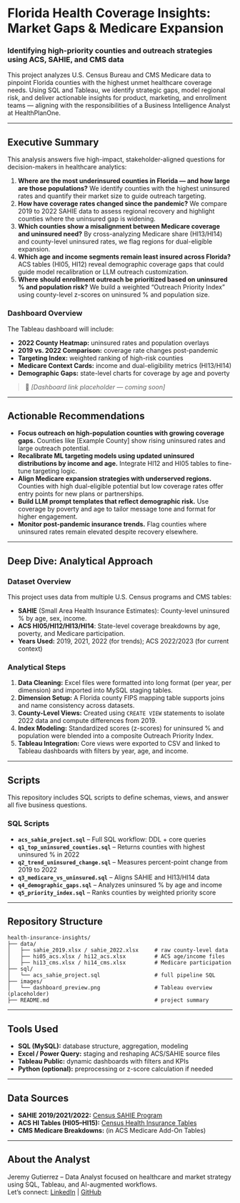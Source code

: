 
# Florida Health Coverage Insights: Market Gaps & Medicare Expansion

### Identifying high-priority counties and outreach strategies using ACS, SAHIE, and CMS data

This project analyzes U.S. Census Bureau and CMS Medicare data to pinpoint Florida counties with the highest unmet healthcare coverage needs. Using SQL and Tableau, we identify strategic gaps, model regional risk, and deliver actionable insights for product, marketing, and enrollment teams — aligning with the responsibilities of a Business Intelligence Analyst at HealthPlanOne.

---

## Executive Summary

This analysis answers five high-impact, stakeholder-aligned questions for decision-makers in healthcare analytics:

1. **Where are the most underinsured counties in Florida — and how large are those populations?** We identify counties with the highest uninsured rates and quantify their market size to guide outreach targeting.
2. **How have coverage rates changed since the pandemic?** We compare 2019 to 2022 SAHIE data to assess regional recovery and highlight counties where the uninsured gap is widening.
3. **Which counties show a misalignment between Medicare coverage and uninsured need?** By cross-analyzing Medicare share (HI13/HI14) and county-level uninsured rates, we flag regions for dual-eligible expansion.
4. **Which age and income segments remain least insured across Florida?** ACS tables (HI05, HI12) reveal demographic coverage gaps that could guide model recalibration or LLM outreach customization.
5. **Where should enrollment outreach be prioritized based on uninsured % and population risk?** We build a weighted “Outreach Priority Index” using county-level z-scores on uninsured % and population size.

### Dashboard Overview

The Tableau dashboard will include:

- **2022 County Heatmap:** uninsured rates and population overlays
- **2019 vs. 2022 Comparison:** coverage rate changes post-pandemic
- **Targeting Index:** weighted ranking of high-risk counties
- **Medicare Context Cards:** income and dual-eligibility metrics (HI13/HI14)
- **Demographic Gaps:** state-level charts for coverage by age and poverty

> 🔗 *[Dashboard link placeholder — coming soon]*

---

## Actionable Recommendations

- **Focus outreach on high-population counties with growing coverage gaps.** Counties like [Example County] show rising uninsured rates and large outreach potential.
- **Recalibrate ML targeting models using updated uninsured distributions by income and age.** Integrate HI12 and HI05 tables to fine-tune targeting logic.
- **Align Medicare expansion strategies with underserved regions.** Counties with high dual-eligible potential but low coverage rates offer entry points for new plans or partnerships.
- **Build LLM prompt templates that reflect demographic risk.** Use coverage by poverty and age to tailor message tone and format for higher engagement.
- **Monitor post-pandemic insurance trends.** Flag counties where uninsured rates remain elevated despite recovery elsewhere.

---

## Deep Dive: Analytical Approach

### Dataset Overview

This project uses data from multiple U.S. Census programs and CMS tables:

- **SAHIE** (Small Area Health Insurance Estimates): County-level uninsured % by age, sex, income.
- **ACS HI05/HI12/HI13/HI14**: State-level coverage breakdowns by age, poverty, and Medicare participation.
- **Years Used:** 2019, 2021, 2022 (for trends); ACS 2022/2023 (for current context)

### Analytical Steps

1. **Data Cleaning:** Excel files were formatted into long format (per year, per dimension) and imported into MySQL staging tables.
2. **Dimension Setup:** A Florida county FIPS mapping table supports joins and name consistency across datasets.
3. **County-Level Views:** Created using `CREATE VIEW` statements to isolate 2022 data and compute differences from 2019.
4. **Index Modeling:** Standardized scores (z-scores) for uninsured % and population were blended into a composite Outreach Priority Index.
5. **Tableau Integration:** Core views were exported to CSV and linked to Tableau dashboards with filters by year, age, and income.

---

## Scripts

This repository includes SQL scripts to define schemas, views, and answer all five business questions.

### SQL Scripts

- **`acs_sahie_project.sql`** – Full SQL workflow: DDL + core queries
- **`q1_top_uninsured_counties.sql`** – Returns counties with highest uninsured % in 2022
- **`q2_trend_uninsured_change.sql`** – Measures percent-point change from 2019 to 2022
- **`q3_medicare_vs_uninsured.sql`** – Aligns SAHIE and HI13/HI14 data
- **`q4_demographic_gaps.sql`** – Analyzes uninsured % by age and income
- **`q5_priority_index.sql`** – Ranks counties by weighted priority score

---

## Repository Structure

```
health-insurance-insights/
├── data/
│   ├── sahie_2019.xlsx / sahie_2022.xlsx     # raw county-level data
│   ├── hi05_acs.xlsx / hi12_acs.xlsx         # ACS age/income files
│   ├── hi13_cms.xlsx / hi14_cms.xlsx         # Medicare participation
├── sql/
│   └── acs_sahie_project.sql                 # full pipeline SQL
├── images/
│   └── dashboard_preview.png                 # Tableau overview (placeholder)
├── README.md                                 # project summary
```

---

## Tools Used

- **SQL (MySQL):** database structure, aggregation, modeling
- **Excel / Power Query:** staging and reshaping ACS/SAHIE source files
- **Tableau Public:** dynamic dashboards with filters and KPIs
- **Python (optional):** preprocessing or z-score calculation if needed

---

## Data Sources

- **SAHIE 2019/2021/2022:** [Census SAHIE Program](https://www.census.gov/programs-surveys/sahie.html)
- **ACS HI Tables (HI05–HI15):** [Census Health Insurance Tables](https://www.census.gov/data/tables/time-series/demo/health-insurance/acs-hi.html)
- **CMS Medicare Breakdowns:** (in ACS Medicare Add-On Tables)

---

## About the Analyst

Jeremy Gutierrez – Data Analyst focused on healthcare and market strategy using SQL, Tableau, and AI-augmented workflows.  
Let’s connect: [LinkedIn](https://www.linkedin.com/in/jeremy-gutierrez-4502391bb/) | [GitHub](https://github.com/JZambrana1612)

